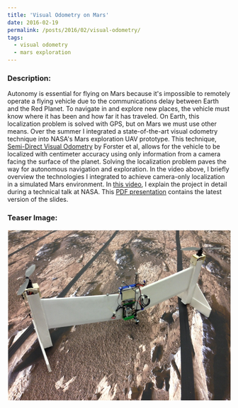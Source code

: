 ```yaml
---
title: 'Visual Odometry on Mars'
date: 2016-02-19
permalink: /posts/2016/02/visual-odometry/
tags:
  - visual odometry
  - mars exploration
---
```


### Description:

Autonomy is essential for flying on Mars because it's impossible to remotely operate a flying vehicle due to the communications delay between Earth and the Red Planet. To navigate in and explore new places, the vehicle must know where it has been and how far it has traveled. On Earth, this localization problem is solved with GPS, but on Mars we must use other means. Over the summer I integrated a state-of-the-art visual odometry technique into NASA's Mars exploration UAV prototype. This technique, [Semi-Direct Visual Odometry](https://ieeexplore.ieee.org/iel7/6895053/6906581/06906584.pdf?casa_token=zgsATVirdE8AAAAA:IsjHRdt1nxnLhCYR5u3_umdRHMZf8eVvuLDP29YR-cNX4xM_Z87FwOfM2BBStD2lOm6fVaVT6gJk) by Forster et al, allows for the vehicle to be localized with centimeter accuracy using only information from a camera facing the surface of the planet. Solving the localization problem paves the way for autonomous navigation and exploration. In the video above, I briefly overview the technologies I integrated to achieve camera-only localization in a simulated Mars environment. In [this video](http://www.youtube.com/watch?v=Pl9OGwPpl3k), I explain the project in detail during a technical talk at NASA. This [PDF presentation](/content/Visual_Odometry_Talk.pdf) contains the latest version of the slides.

### Teaser Image:

![](/content/mars_flyer.jpg)
